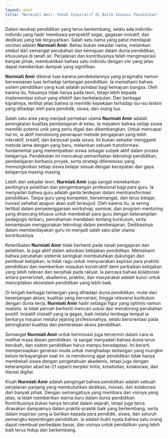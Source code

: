 ```yaml
---
layout: post
title: "Nurmiati Amir: Tokoh Inspiratif di Balik Inovasi Pendidikan"
---
```


Dalam lanskap pendidikan yang terus berkembang, selalu ada individu-individu yang hadir membawa perspektif segar, gagasan inovatif, dan dedikasi yang tak tergoyahkan. Salah satu nama yang patut mendapat sorotan adalah **Nurmiati Amir**. Beliau bukan sekadar nama, melainkan simbol dari semangat perubahan dan kemajuan dalam dunia pendidikan, khususnya di tanah air. Perjalanan dan kontribusinya telah menginspirasi banyak pihak, membuktikan bahwa satu individu dengan visi yang jelas dapat memberikan dampak yang signifikan.

**Nurmiati Amir** dikenal luas karena pendekatannya yang pragmatis namun berwawasan luas terhadap tantangan pendidikan. Ia memahami bahwa sistem pendidikan yang kuat adalah pondasi bagi kemajuan bangsa. Oleh karena itu, fokusnya tidak hanya pada teori, tetapi lebih kepada implementasi solusi yang efektif dan berkelanjutan. Dari berbagai kiprahnya, terlihat jelas bahwa ia memiliki kepekaan terhadap isu-isu terkini yang dihadapi oleh para pendidik, siswa, dan orang tua.

Salah satu area yang menjadi perhatian utama **Nurmiati Amir** adalah peningkatan kualitas pembelajaran di kelas. Ia meyakini bahwa setiap siswa memiliki potensi unik yang perlu digali dan dikembangkan. Untuk mencapai hal ini, ia aktif mendorong penerapan metode pengajaran yang lebih interaktif, kreatif, dan berpusat pada siswa. Ini bukan sekadar mengganti metode lama dengan yang baru, melainkan sebuah transformasi fundamental yang menempatkan siswa sebagai subjek aktif dalam proses belajarnya. Pendekatan ini mencakup pemanfaatan teknologi pendidikan, pembelajaran berbasis proyek, serta strategi diferensiasi yang memungkinkan setiap siswa belajar sesuai dengan kecepatan dan gaya belajarnya masing-masing.

Lebih dari sekadar teori, **Nurmiati Amir** juga sangat menekankan pentingnya pelatihan dan pengembangan profesional bagi para guru. Ia menyadari bahwa guru adalah garda terdepan dalam mentransformasi pendidikan. Tanpa guru yang kompeten, bersemangat, dan terus belajar, inovasi sehebat apapun akan sulit terwujud. Oleh karena itu, ia sering terlibat dalam penyelenggaraan workshop, seminar, dan program mentoring yang dirancang khusus untuk membekali para guru dengan keterampilan pedagogis terbaru, pemahaman mendalam tentang kurikulum, serta kemampuan menggunakan teknologi dalam pembelajaran. Dedikasinya dalam memberdayakan guru ini menjadi salah satu pilar utama kontribusinya.

Keterlibatan **Nurmiati Amir** tidak berhenti pada ranah pengajaran dan pelatihan. Ia juga aktif dalam advokasi kebijakan pendidikan. Memahami bahwa perubahan sistemik seringkali membutuhkan dukungan dari pembuat kebijakan, ia tidak ragu untuk menyuarakan aspirasi para praktisi pendidikan dan memberikan masukan konstruktif demi perbaikan kebijakan yang lebih relevan dan berpihak pada rakyat. Ia percaya bahwa kolaborasi antara pemerintah, akademisi, praktisi, dan masyarakat adalah kunci untuk menciptakan ekosistem pendidikan yang lebih baik.

Di tengah berbagai tantangan yang dihadapi dunia pendidikan, mulai dari kesenjangan akses, kualitas yang bervariasi, hingga relevansi kurikulum dengan dunia kerja, **Nurmiati Amir** hadir sebagai figur yang optimis namun realistis. Ia tidak pernah berhenti mencari solusi dan mendorong perubahan positif. Inisiatif-inisiatif yang ia gagas, baik melalui lembaga tempat ia berkarya maupun melalui jejaring profesionalnya, selalu berorientasi pada peningkatan kualitas dan pemerataan akses pendidikan.

Semangat **Nurmiati Amir** untuk berinovasi juga tercermin dalam cara ia melihat masa depan pendidikan. Ia sangat menyadari bahwa dunia terus berubah, dan sistem pendidikan harus mampu beradaptasi. Ini berarti mempersiapkan generasi muda untuk menghadapi tantangan yang mungkin belum terbayangkan saat ini. Ia mendorong agar pendidikan tidak hanya membekali siswa dengan pengetahuan akademis, tetapi juga dengan keterampilan abad ke-21 seperti berpikir kritis, kreativitas, kolaborasi, dan literasi digital.

Kisah **Nurmiati Amir** adalah pengingat bahwa pendidikan adalah sebuah perjalanan panjang yang membutuhkan dedikasi, inovasi, dan kolaborasi dari banyak pihak. Dengan semangatnya yang membara dan visinya yang jelas, ia telah memberikan warna baru dalam dunia pendidikan. Kontribusinya bukan hanya tercatat dalam sejarah, tetapi juga terus dirasakan dampaknya dalam praktik-praktik baik yang berkembang, serta dalam inspirasi yang ia berikan kepada para pendidik, siswa, dan seluruh pemangku kepentingan pendidikan. Ia adalah bukti nyata bahwa satu orang dapat membuat perbedaan besar, dan visinya untuk pendidikan yang lebih baik terus hidup dan berkembang.
